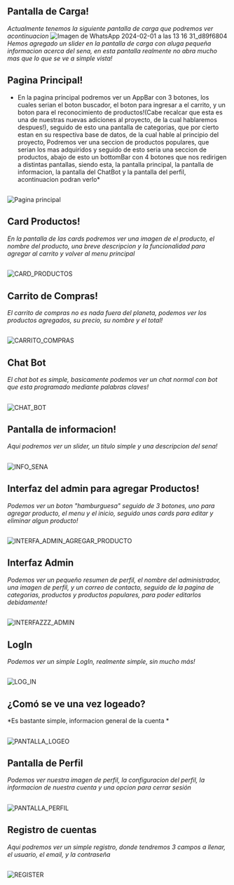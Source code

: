 



## Pantalla de Carga!
*Actualmente tenemos la siguiente pantalla de carga que podremos ver acontinuacion*
![Imagen de WhatsApp 2024-02-01 a las 13 16 31_d89f6804](https://github.com/JuanDaniel1/ProyectoFinalGitSena/assets/110691487/4273aec6-256c-47a9-9c51-826c23cd6870)
*Hemos agregado un slider en la pantalla de carga con aluga pequeña informacion acerca del sena, en esta pantalla realmente no abra mucho mas que lo que se ve a simple vista!*

##
## Pagina Principal!
* En la pagina principal podremos ver un AppBar con 3 botones, los cuales serian el boton buscador, el boton para ingresar a el carrito, y un boton para el reconocimiento de productos!(Cabe recalcar que esta es una de nuestras nuevas adiciones al proyecto, de la cual hablaremos despues!), seguido de esto una pantalla de categorias, que por cierto estan en su respectiva base de datos, de la cual hable al principio del proyecto, Podremos ver una seccion de productos populares, que serian los mas adquiridos y seguido de esto seria una seccion de productos, abajo de esto un bottomBar con 4 botones que nos redirigen a distintas pantallas, siendo esta, la pantalla principal, la pantalla de informacion, la pantalla del ChatBot y la pantalla del perfil, acontinuacion podran verlo*

##
![Pagina principal](https://github.com/JuanDaniel1/ProyectoFinalGitSena/assets/110691487/fdf8e714-4101-49de-a53e-d98f3a0d2789)

##
## Card Productos!
*En la pantalla de las cards podremos ver una imagen de el producto, el nombre del producto, una breve descripcion y la funcionalidad para agregar al carrito y volver al menu principal*
##

![CARD_PRODUCTOS](https://github.com/JuanDaniel1/ProyectoFinalGitSena/assets/110691487/5b3d9948-732b-48fb-a6ab-f15ce10898d0)


##
## Carrito de Compras!
*El carrito de compras no es nada fuera del planeta, podemos ver los productos agregados, su precio, su nombre y el total!*
##
![CARRITO_COMPRAS](https://github.com/JuanDaniel1/ProyectoFinalGitSena/assets/110691487/fc1e373b-ef7c-49e2-9586-e506f137428e)
##

## Chat Bot
*El chat bot es simple, basicamente podemos ver un chat normal con bot que esta programado mediante palabras claves!*
##
![CHAT_BOT](https://github.com/JuanDaniel1/ProyectoFinalGitSena/assets/110691487/97b07030-1a11-4e01-97f0-8884532dcb63)
##
## Pantalla de informacion!
*Aqui podremos ver un slider, un titulo simple y una descripcion del sena!*
##
![INFO_SENA](https://github.com/JuanDaniel1/ProyectoFinalGitSena/assets/110691487/355a9d4b-bec2-472e-83ed-80cfd52f162f)
##
## Interfaz del admin para agregar Productos!
*Podemos ver un boton "hamburguesa" seguido de 3 botones, uno para agregar producto, el menu y el inicio, seguido unas cards para editar y eliminar algun producto!*
##
![INTERFA_ADMIN_AGREGAR_PRODUCTO](https://github.com/JuanDaniel1/ProyectoFinalGitSena/assets/110691487/e5a89d34-e3e9-4f58-a4e4-d6f6e683ea1a)
##
## Interfaz Admin
*Podemos ver un pequeño resumen de perfil, el nombre del administrador, una imagen de perfil, y un correo de contacto, seguido de la pagina de categorias, productos y productos populares, para poder editarlos debidamente!*
##
![INTERFAZZZ_ADMIN](https://github.com/JuanDaniel1/ProyectoFinalGitSena/assets/110691487/8f6cbd1c-9eff-440b-aeab-74e016887c1d)
##
## LogIn
*Podemos ver un simple LogIn, realmente simple, sin mucho más!*
##
![LOG_IN](https://github.com/JuanDaniel1/ProyectoFinalGitSena/assets/110691487/64059ff1-bd64-4ee0-a55c-aadde42d2e9f)
##
## ¿Comó se ve una vez logeado?
*Es bastante simple, informacion general de la cuenta *
##
![PANTALLA_LOGEO](https://github.com/JuanDaniel1/ProyectoFinalGitSena/assets/110691487/c40a9e12-fe24-43e4-98c4-aa4f8b52aaf7)
##
## Pantalla de Perfil 
*Podemos ver nuestra imagen de perfil, la configuracion del perfil, la informacion de nuestra cuenta y una opcion para cerrar sesión*
##
![PANTALLA_PERFIL](https://github.com/JuanDaniel1/ProyectoFinalGitSena/assets/110691487/a35a6216-770e-495d-b632-4c5850f8e2ab)
##
## Registro de cuentas
*Aqui podremos ver un simple registro, donde tendremos 3 campos a llenar, el usuario, el email, y la contraseña*
##
![REGISTER](https://github.com/JuanDaniel1/ProyectoFinalGitSena/assets/110691487/b3714ddc-9dca-4ce5-826b-19762647642f)
##


